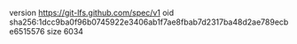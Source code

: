 version https://git-lfs.github.com/spec/v1
oid sha256:1dcc9ba0f96b0745922e3406ab1f7ae8fbab7d2317ba48d2ae789ecbe6515576
size 6034
